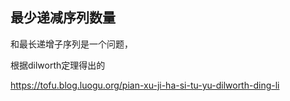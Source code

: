## 最少递减序列数量

和最长递增子序列是一个问题，

根据dilworth定理得出的

https://tofu.blog.luogu.org/pian-xu-ji-ha-si-tu-yu-dilworth-ding-li

 

